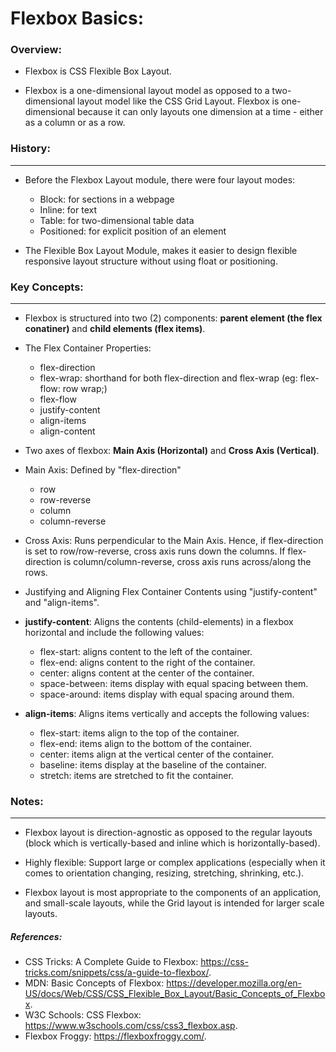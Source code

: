 # Flexbox Basics:

### Overview:

* Flexbox is CSS Flexible Box Layout.

* Flexbox is a one-dimensional layout model as opposed to a two-dimensional layout model like the CSS Grid Layout. Flexbox is one-dimensional because it can only layouts one dimension at a time - either as a column or as a row.


### History:
***

* Before the Flexbox Layout module, there were four layout modes:
    - Block: for sections in a webpage
    - Inline: for text
    - Table: for two-dimensional table data
    - Positioned: for explicit position of an element

* The Flexible Box Layout Module, makes it easier to design flexible responsive layout structure without using float or positioning.


### Key Concepts:
***

* Flexbox is structured into two (2) components: **parent element (the flex conatiner)** and **child elements (flex items)**.

* The Flex Container Properties:
    - flex-direction
    - flex-wrap: shorthand for both flex-direction and flex-wrap (eg: flex-flow: row wrap;)
    - flex-flow
    - justify-content
    - align-items
    - align-content

* Two axes of flexbox: **Main Axis (Horizontal)** and **Cross Axis (Vertical)**.

* Main Axis: Defined by "flex-direction"
    - row
    - row-reverse
    - column
    - column-reverse

* Cross Axis: Runs perpendicular to the Main Axis. Hence, if flex-direction is set to row/row-reverse, cross axis runs down the columns. If flex-direction is column/column-reverse, cross axis runs across/along the rows.

* Justifying and Aligning Flex Container Contents using "justify-content" and "align-items".

* **justify-content**: Aligns the contents (child-elements) in a flexbox horizontal and include the following values:
    - flex-start: aligns content to the left of the container.
    - flex-end: aligns content to the right of the container.
    - center: aligns content at the center of the container.
    - space-between: items display with equal spacing between them.
    - space-around: items display with equal spacing around them.

* **align-items**: Aligns items vertically and accepts the following values:
    - flex-start: items align to the top of the container.
    - flex-end: items align to the bottom of the container.
    - center: items align at the vertical center of the container.
    - baseline: items display at the baseline of the container.
    - stretch: items are stretched to fit the container.


### Notes:
***

* Flexbox layout is direction-agnostic as opposed to the regular layouts (block which is vertically-based and inline which is horizontally-based).

* Highly flexible: Support large or complex applications (especially when it comes to orientation changing, resizing, stretching, shrinking, etc.).

* Flexbox layout is most appropriate to the components of an application, and small-scale layouts, while the Grid layout is intended for larger scale layouts.


##### References:

* CSS Tricks: A Complete Guide to Flexbox: https://css-tricks.com/snippets/css/a-guide-to-flexbox/.
* MDN: Basic Concepts of Flexbox: https://developer.mozilla.org/en-US/docs/Web/CSS/CSS_Flexible_Box_Layout/Basic_Concepts_of_Flexbox.
* W3C Schools: CSS Flexbox: https://www.w3schools.com/css/css3_flexbox.asp.
* Flexbox Froggy: https://flexboxfroggy.com/.
